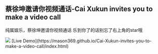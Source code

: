## 蔡徐坤邀请你视频通话-Cai Xukun invites you to make a video call
纯属娱乐，蔡徐坤邀请你视频通话
乐到你了的话别忘了右上角的star哦  

<img src="https://mason369.github.io/Cai-Xukun-invites-you-to-make-a-video-call/img/wKgBOV4VsWyAB9cMAAtAhfXnV4g3012.no">
[Live Demo](https://mason369.github.io/Cai-Xukun-invites-you-to-make-a-video-call/index.html)